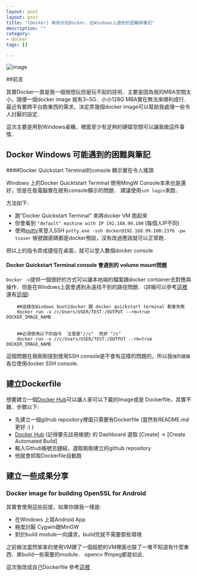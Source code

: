```yaml
---
layout: post
layout: post
title: "[Docker] 再來玩玩Docker，在Windows上遇到的困難與筆記"
description: ""
category: 
- docker
tags: []

---
```


![image](https://docs.docker.com/dist/assets/images/logo.png)

##前言

其實Docker一直是我一個很想玩但是玩不起的技術．主要是因為我的MBA空間太小，隨便一個docker image 就有3~5G．小小128G MBA實在無法來順利成行． 最近有要跨平台跑東西的需求，決定弄幾個docker image可以幫助我處理一些令人討厭的設定．  

這次主要是用到Windows桌機，裡面至少有足夠的硬碟空間可以讓我做這件事情．


## Docker Windows 可能遇到的困難與筆記

####Docker Quickstart Terminal的console 顯示實在令人搖頭

Windows 上的Docker Quicktstart Terminal 使用MingW Console本來也是還好，但是在我電腦實在就有console顯示的問題．  建議使用`ssh login`來跑．

方法如下:

- 跑"Docker Quickstart Terminal" 來將docker VM 跑起來        
- 你會看到 `"default" machine with IP 192.168.99.100` (每個人IP不同)
- 使用[putty](http://www.chiark.greenend.org.uk/~sgtatham/putty/download.html)來登入SSH  `putty.exe -ssh docker@192.168.99.100:2376 -pw tcuser` 帳號跟密碼都是docker預設，沒有改過應該就可以正常跑．

把以上的指令弄成捷徑在桌面，就可以登入數個docker console


#### Docker Quickstart Terminal console 會遇到的 volume mount問題

`Docker -v`提供一個很好的方式可以讓本地端的檔案跟docker container去對應與操作．但是在Windows上面會遇到永遠找不到的路徑問題．（詳細可以參考[這裡](https://github.com/docker/docker/issues/12751) 還有[這個](https://github.com/boot2docker/boot2docker/issues/846)) 

        ##這樣在Windows boot2docker 跟 docker quickstart terminal 都會失敗
        docker run -v /c/Users/USER/TEST:/OUTPUT --rm=true DOCKER_IMAGE_NAME
        
        
        ##必須使用以下的指令  注意是"//c"  而非 "/c"
        docker run -v //c/Users/USER/TEST:/OUTPUT --rm=true DOCKER_IMAGE_NAME
             
        
這個問題在我剛剛提到使用SSH console是不會有這樣的問題的，所以我`強烈建議`各位使用docker SSH console．


## 建立Dockerfile     

想要建立一個[Docker Hub](https://hub.docker.com/)可以讓人家可以下載的Image或是 Dockerfile，其實不難．步驟以下:

- 先建立一個github repository裡面只需要有Dockerfile (當然有README.md 更好 :) )
- [Docker Hub](https://hub.docker.com/) (記得要先註冊帳號)  的 Dashboard 選取 [Create] -> [Create Automated Build]
- 輸入Github帳號去鏈結，選取剛剛建立的github repository
- 他就會抓取Dockerfile自動跑



## 建立一些成果分享

 
### Docker image for building OpenSSL for Android

其實會使用這些前提，如果你跟我一樣是:

- 在Windows 上寫Android App
- 極度討厭 Cygwin跟MinGW
- 對於build module一向講求，build完就不需要那些環境

之前做法當然笨笨的使用VM建了一個超肥的VM裡面也裝了一堆不知道有什麼東西．來build一些需要的module． opencv ffmpeg都是如此．

這次我改成自己Dockerfile 參考[這裡](https://github.com/kkdai/docker-android-openssl)

             
